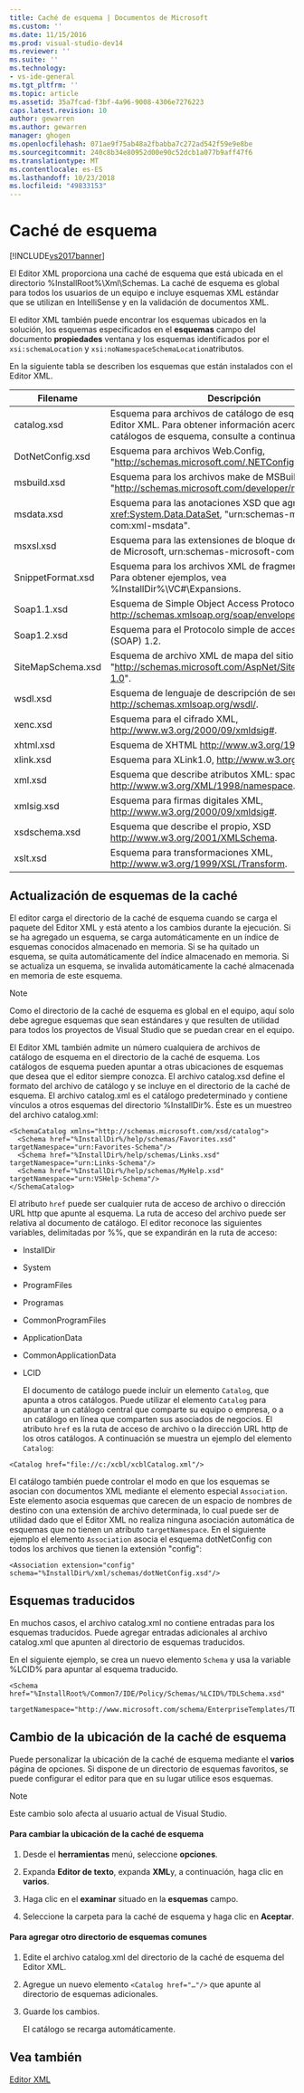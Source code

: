 ```yaml
---
title: Caché de esquema | Documentos de Microsoft
ms.custom: ''
ms.date: 11/15/2016
ms.prod: visual-studio-dev14
ms.reviewer: ''
ms.suite: ''
ms.technology:
- vs-ide-general
ms.tgt_pltfrm: ''
ms.topic: article
ms.assetid: 35a7fcad-f3bf-4a96-9008-4306e7276223
caps.latest.revision: 10
author: gewarren
ms.author: gewarren
manager: ghogen
ms.openlocfilehash: 071ae9f75ab48a2fbabba7c272ad542f59e9e8be
ms.sourcegitcommit: 240c8b34e80952d00e90c52dcb1a077b9aff47f6
ms.translationtype: MT
ms.contentlocale: es-ES
ms.lasthandoff: 10/23/2018
ms.locfileid: "49833153"
---
```

# <a name="schema-cache"></a>Caché de esquema
[!INCLUDE[vs2017banner](../includes/vs2017banner.md)]


El Editor XML proporciona una caché de esquema que está ubicada en el directorio %InstallRoot%\Xml\Schemas. La caché de esquema es global para todos los usuarios de un equipo e incluye esquemas XML estándar que se utilizan en IntelliSense y en la validación de documentos XML.  

 El editor XML también puede encontrar los esquemas ubicados en la solución, los esquemas especificados en el **esquemas** campo del documento **propiedades** ventana y los esquemas identificados por el `xsi:schemaLocation` y `xsi:noNamespaceSchemaLocation`atributos.  

 En la siguiente tabla se describen los esquemas que están instalados con el Editor XML.  


|     Filename      |                                                      Descripción                                                      |
|-------------------|-----------------------------------------------------------------------------------------------------------------------|
|    catalog.xsd    |             Esquema para archivos de catálogo de esquema del Editor XML. Para obtener información acerca de los catálogos de esquema, consulte a continuación.             |
| DotNetConfig.xsd  |                 Esquema para archivos Web.Config, "<http://schemas.microsoft.com/.NETConfiguration/v2.0>".                 |
|    msbuild.xsd    |              Esquema para los archivos make de MSBuild, "<http://schemas.microsoft.com/developer/msbuild/2003>".              |
|    msdata.xsd     | Esquema para las anotaciones XSD que agrega la clase <xref:System.Data.DataSet>, "urn:schemas-microsoft-com:xml-msdata". |
|     msxsl.xsd     |                  Esquema para las extensiones de bloque de script XSLT de Microsoft, urn:schemas-microsoft-com:xslt.                   |
| SnippetFormat.xsd |                 Esquema para los archivos XML de fragmento de código. Para obtener ejemplos, vea %InstallDir%\VC#\Expansions.                 |
|    Soap1.1.xsd    |            Esquema de Simple Object Access Protocol (SOAP) 1.1, http://schemas.xmlsoap.org/soap/envelope/.            |
|    Soap1.2.xsd    |                                     Esquema para el Protocolo simple de acceso a objetos (SOAP) 1.2.                                     |
| SiteMapSchema.xsd |            Esquema de archivo XML de mapa del sitio ASP.NET, "<http://schemas.microsoft.com/AspNet/SiteMap-File-1.0>".             |
|     wsdl.xsd      |                    Esquema de lenguaje de descripción de servicios Web, http://schemas.xmlsoap.org/wsdl/.                     |
|     xenc.xsd      |                            Esquema para el cifrado XML, http://www.w3.org/2000/09/xmldsig#.                             |
|     xhtml.xsd     |                                    Esquema de XHTML http://www.w3.org/1999/xhtml.                                     |
|     xlink.xsd     |                                  Esquema para XLink1.0, http://www.w3.org/1999/xlink.                                   |
|      xml.xsd      |              Esquema que describe atributos XML: space y XML: lang, http://www.w3.org/XML/1998/namespace.               |
|    xmlsig.xsd     |                        Esquema para firmas digitales XML, http://www.w3.org/2000/09/xmldsig#.                         |
|   xsdschema.xsd   |                            Esquema que describe el propio, XSD http://www.w3.org/2001/XMLSchema.                            |
|     xslt.xsd      |                           Esquema para transformaciones XML, http://www.w3.org/1999/XSL/Transform.                            |

## <a name="updating-schemas-in-the-cache"></a>Actualización de esquemas de la caché  
 El editor carga el directorio de la caché de esquema cuando se carga el paquete del Editor XML y está atento a los cambios durante la ejecución. Si se ha agregado un esquema, se carga automáticamente en un índice de esquemas conocidos almacenado en memoria. Si se ha quitado un esquema, se quita automáticamente del índice almacenado en memoria. Si se actualiza un esquema, se invalida automáticamente la caché almacenada en memoria de este esquema.  

> [!NOTE]
>  Como el directorio de la caché de esquema es global en el equipo, aquí solo debe agregue esquemas que sean estándares y que resulten de utilidad para todos los proyectos de Visual Studio que se puedan crear en el equipo.  

 El Editor XML también admite un número cualquiera de archivos de catálogo de esquema en el directorio de la caché de esquema. Los catálogos de esquema pueden apuntar a otras ubicaciones de esquemas que desea que el editor siempre conozca. El archivo catalog.xsd define el formato del archivo de catálogo y se incluye en el directorio de la caché de esquema. El archivo catalog.xml es el catálogo predeterminado y contiene vínculos a otros esquemas del directorio %InstallDir%. Éste es un muestreo del archivo catalog.xml:  

```  
<SchemaCatalog xmlns="http://schemas.microsoft.com/xsd/catalog">  
  <Schema href="%InstallDir%/help/schemas/Favorites.xsd" targetNamespace="urn:Favorites-Schema"/>  
  <Schema href="%InstallDir%/help/schemas/Links.xsd" targetNamespace="urn:Links-Schema"/>  
  <Schema href="%InstallDir%/help/schemas/MyHelp.xsd" targetNamespace="urn:VSHelp-Schema"/>  
</SchemaCatalog>  
```  

 El atributo `href` puede ser cualquier ruta de acceso de archivo o dirección URL http que apunte al esquema. La ruta de acceso del archivo puede ser relativa al documento de catálogo. El editor reconoce las siguientes variables, delimitadas por %%, que se expandirán en la ruta de acceso:  

- InstallDir  

- System  

- ProgramFiles  

- Programas  

- CommonProgramFiles  

- ApplicationData  

- CommonApplicationData  

- LCID  

  El documento de catálogo puede incluir un elemento `Catalog`, que apunta a otros catálogos. Puede utilizar el elemento `Catalog` para apuntar a un catálogo central que comparte su equipo o empresa, o a un catálogo en línea que comparten sus asociados de negocios. El atributo `href` es la ruta de acceso de archivo o la dirección URL http de los otros catálogos. A continuación se muestra un ejemplo del elemento `Catalog`:  

```  
<Catalog href="file://c:/xcbl/xcblCatalog.xml"/>  
```  

 El catálogo también puede controlar el modo en que los esquemas se asocian con documentos XML mediante el elemento especial `Association`. Este elemento asocia esquemas que carecen de un espacio de nombres de destino con una extensión de archivo determinada, lo cual puede ser de utilidad dado que el Editor XML no realiza ninguna asociación automática de esquemas que no tienen un atributo `targetNamespace`. En el siguiente ejemplo el elemento `Association` asocia el esquema dotNetConfig con todos los archivos que tienen la extensión "config":  

```  
<Association extension="config" schema="%InstallDir%/xml/schemas/dotNetConfig.xsd"/>  
```  

## <a name="localized-schemas"></a>Esquemas traducidos  
 En muchos casos, el archivo catalog.xml no contiene entradas para los esquemas traducidos. Puede agregar entradas adicionales al archivo catalog.xml que apunten al directorio de esquemas traducidos.  

 En el siguiente ejemplo, se crea un nuevo elemento `Schema` y usa la variable %LCID% para apuntar al esquema traducido.  

```  
<Schema href="%InstallRoot%/Common7/IDE/Policy/Schemas/%LCID%/TDLSchema.xsd"  
  targetNamespace="http://www.microsoft.com/schema/EnterpriseTemplates/TDLSchema"/>  
```  

## <a name="changing-the-location-of-the-schema-cache"></a>Cambio de la ubicación de la caché de esquema  
 Puede personalizar la ubicación de la caché de esquema mediante el **varios** página de opciones. Si dispone de un directorio de esquemas favoritos, se puede configurar el editor para que en su lugar utilice esos esquemas.  

> [!NOTE]
>  Este cambio solo afecta al usuario actual de Visual Studio.  

#### <a name="to-change-the-schema-cache-location"></a>Para cambiar la ubicación de la caché de esquema  

1.  Desde el **herramientas** menú, seleccione **opciones**.  

2.  Expanda **Editor de texto**, expanda **XML**y, a continuación, haga clic en **varios**.  

3.  Haga clic en el **examinar** situado en la **esquemas** campo.  

4.  Seleccione la carpeta para la caché de esquema y haga clic en **Aceptar**.  

#### <a name="to-add-another-directory-of-common-schemas"></a>Para agregar otro directorio de esquemas comunes  

1.  Edite el archivo catalog.xml del directorio de la caché de esquema del Editor XML.  

2.  Agregue un nuevo elemento `<Catalog href="…"/>` que apunte al directorio de esquemas adicionales.  

3.  Guarde los cambios.  

     El catálogo se recarga automáticamente.  

## <a name="see-also"></a>Vea también  
 [Editor XML](../xml-tools/xml-editor.md)



